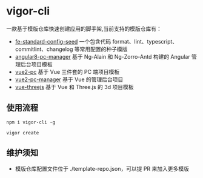 # vigor-cli

一款基于模版仓库快速创建应用的脚手架,当前支持的模版仓库有：

- [fe-standard-config-seed](https://github.com/fengyinchao/fe-standard-config-seed)
  一个包含代码 format、lint、typescript、commitlint、changelog 等常用配置的种子模版
- [angular8-pc-manager](https://github.com/VigorDP/Angular-Manager-System)
  基于 Ng-Alain 和 Ng-Zorro-Antd 构建的 Angular 管理后台项目模板
- [vue2-pc](https://github.com/VigorDP/vue2-pc)
  基于 Vue 三件套的 PC 端项目模板
- [vue2-pc-manager](https://github.com/VigorDP/vue2-pc-manager)
  基于 Vue 的管理后台项目
- [vue-threejs](https://github.com/VigorDP/vue-threejs)
  基于 Vue 和 Three.js 的 3d 项目模板

## 使用流程

```
npm i vigor-cli -g

vigor create
```

## 维护须知

- 模版仓库配置文件位于 ./template-repo.json，可以提 PR 来加入更多模版
